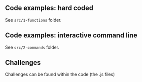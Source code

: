 ## Code examples: hard coded

See `src/1-functions` folder.

## Code examples: interactive command line

See `src/2-commands` folder.



## Challenges

Challenges can be found within the code (the .js files)